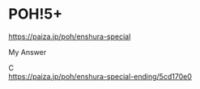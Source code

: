 POH!5+
====================
https://paiza.jp/poh/enshura-special



My Answer  

C  
https://paiza.jp/poh/enshura-special-ending/5cd170e0  

